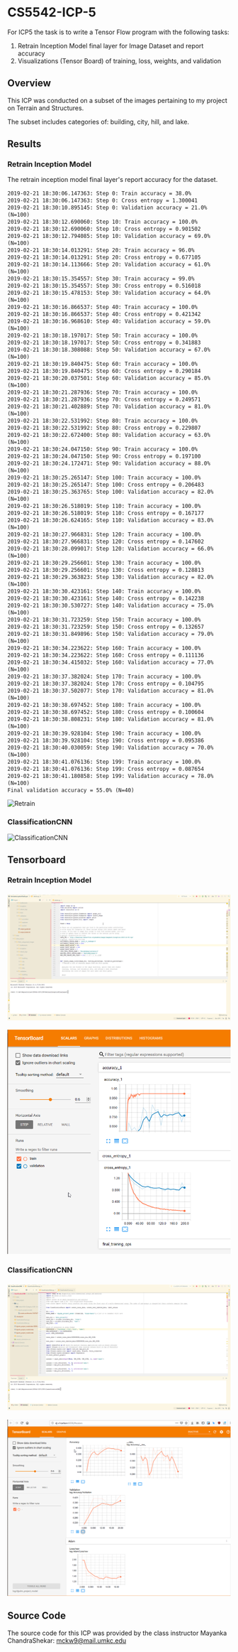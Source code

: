 # CS5542-ICP-5
For ICP5 the task is to write a Tensor Flow program with the following tasks:

1. Retrain Inception Model final layer for Image Dataset and report accuracy
2. Visualizations (Tensor Board) of training, loss, weights, and validation



## Overview

This ICP was conducted on a subset of the images pertaining to my project on Terrain and Structures.

The subset includes categories of: building, city, hill, and lake.



## Results

### Retrain Inception Model

The retrain inception model final layer's report accuracy for the dataset.

```
2019-02-21 18:30:06.147363: Step 0: Train accuracy = 38.0%
2019-02-21 18:30:06.147363: Step 0: Cross entropy = 1.300041
2019-02-21 18:30:10.895145: Step 0: Validation accuracy = 21.0% (N=100)
2019-02-21 18:30:12.690060: Step 10: Train accuracy = 100.0%
2019-02-21 18:30:12.690060: Step 10: Cross entropy = 0.901502
2019-02-21 18:30:12.794085: Step 10: Validation accuracy = 69.0% (N=100)
2019-02-21 18:30:14.013291: Step 20: Train accuracy = 96.0%
2019-02-21 18:30:14.013291: Step 20: Cross entropy = 0.677105
2019-02-21 18:30:14.113666: Step 20: Validation accuracy = 61.0% (N=100)
2019-02-21 18:30:15.354557: Step 30: Train accuracy = 99.0%
2019-02-21 18:30:15.354557: Step 30: Cross entropy = 0.516018
2019-02-21 18:30:15.478153: Step 30: Validation accuracy = 64.0% (N=100)
2019-02-21 18:30:16.866537: Step 40: Train accuracy = 100.0%
2019-02-21 18:30:16.866537: Step 40: Cross entropy = 0.421342
2019-02-21 18:30:16.968610: Step 40: Validation accuracy = 59.0% (N=100)
2019-02-21 18:30:18.197017: Step 50: Train accuracy = 100.0%
2019-02-21 18:30:18.197017: Step 50: Cross entropy = 0.341883
2019-02-21 18:30:18.308088: Step 50: Validation accuracy = 67.0% (N=100)
2019-02-21 18:30:19.840475: Step 60: Train accuracy = 100.0%
2019-02-21 18:30:19.840475: Step 60: Cross entropy = 0.290184
2019-02-21 18:30:20.037501: Step 60: Validation accuracy = 85.0% (N=100)
2019-02-21 18:30:21.287936: Step 70: Train accuracy = 100.0%
2019-02-21 18:30:21.287936: Step 70: Cross entropy = 0.249571
2019-02-21 18:30:21.402889: Step 70: Validation accuracy = 81.0% (N=100)
2019-02-21 18:30:22.531992: Step 80: Train accuracy = 100.0%
2019-02-21 18:30:22.531992: Step 80: Cross entropy = 0.229807
2019-02-21 18:30:22.672400: Step 80: Validation accuracy = 63.0% (N=100)
2019-02-21 18:30:24.047150: Step 90: Train accuracy = 100.0%
2019-02-21 18:30:24.047150: Step 90: Cross entropy = 0.197100
2019-02-21 18:30:24.172471: Step 90: Validation accuracy = 88.0% (N=100)
2019-02-21 18:30:25.265147: Step 100: Train accuracy = 100.0%
2019-02-21 18:30:25.265147: Step 100: Cross entropy = 0.206483
2019-02-21 18:30:25.363765: Step 100: Validation accuracy = 82.0% (N=100)
2019-02-21 18:30:26.518019: Step 110: Train accuracy = 100.0%
2019-02-21 18:30:26.518019: Step 110: Cross entropy = 0.167177
2019-02-21 18:30:26.624165: Step 110: Validation accuracy = 83.0% (N=100)
2019-02-21 18:30:27.966831: Step 120: Train accuracy = 100.0%
2019-02-21 18:30:27.966831: Step 120: Cross entropy = 0.147602
2019-02-21 18:30:28.099017: Step 120: Validation accuracy = 66.0% (N=100)
2019-02-21 18:30:29.256601: Step 130: Train accuracy = 100.0%
2019-02-21 18:30:29.256601: Step 130: Cross entropy = 0.128813
2019-02-21 18:30:29.363823: Step 130: Validation accuracy = 82.0% (N=100)
2019-02-21 18:30:30.423161: Step 140: Train accuracy = 100.0%
2019-02-21 18:30:30.423161: Step 140: Cross entropy = 0.142238
2019-02-21 18:30:30.530727: Step 140: Validation accuracy = 75.0% (N=100)
2019-02-21 18:30:31.723259: Step 150: Train accuracy = 100.0%
2019-02-21 18:30:31.723259: Step 150: Cross entropy = 0.132657
2019-02-21 18:30:31.849896: Step 150: Validation accuracy = 79.0% (N=100)
2019-02-21 18:30:34.223622: Step 160: Train accuracy = 100.0%
2019-02-21 18:30:34.223622: Step 160: Cross entropy = 0.111136
2019-02-21 18:30:34.415032: Step 160: Validation accuracy = 77.0% (N=100)
2019-02-21 18:30:37.382024: Step 170: Train accuracy = 100.0%
2019-02-21 18:30:37.382024: Step 170: Cross entropy = 0.104795
2019-02-21 18:30:37.502077: Step 170: Validation accuracy = 81.0% (N=100)
2019-02-21 18:30:38.697452: Step 180: Train accuracy = 100.0%
2019-02-21 18:30:38.697452: Step 180: Cross entropy = 0.100604
2019-02-21 18:30:38.808231: Step 180: Validation accuracy = 81.0% (N=100)
2019-02-21 18:30:39.928104: Step 190: Train accuracy = 100.0%
2019-02-21 18:30:39.928104: Step 190: Cross entropy = 0.095386
2019-02-21 18:30:40.030059: Step 190: Validation accuracy = 70.0% (N=100)
2019-02-21 18:30:41.076136: Step 199: Train accuracy = 100.0%
2019-02-21 18:30:41.076136: Step 199: Cross entropy = 0.087654
2019-02-21 18:30:41.180858: Step 199: Validation accuracy = 78.0% (N=100)
Final validation accuracy = 55.0% (N=40)
```



![Retrain](../docs/ICP5/Retrain.gif)



### ClassificationCNN

![ClassificationCNN](../docs/ICP5/ClassificationCNN.gif)



## Tensorboard

### Retrain Inception Model

### ![Retrain_Tensorboard](../docs/ICP5/Retrain_Tensorboard.gif)



![Retrain_Tensorboard_Image](../docs/ICP5/Retrain_Tensorboard_Image.png)



### ClassificationCNN

### ![ClassificationCNN_Tensorboard](../docs/ICP5/ClassificationCNN_Tensorboard.gif)



![ClassificationCNN_TensorBoard_Image](../docs/ICP5/ClassificationCNN_TensorBoard_Image.png)



## Source Code

The source code for this ICP was provided by the class instructor Mayanka ChandraShekar: [mckw9@mail.umkc.edu](https://github.com/djyuhn/CS5560-ICP/blob/master/KDM-ICP7/mckw9@mail.umkc.edu)

